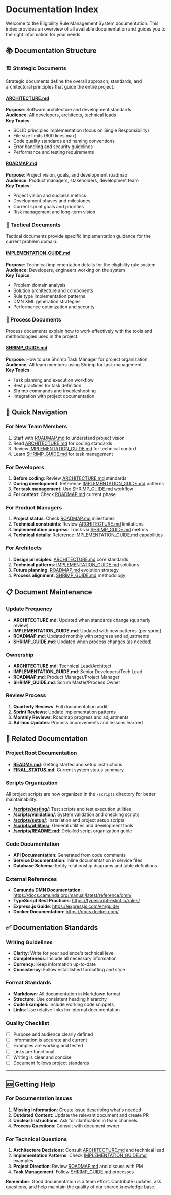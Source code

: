 # Documentation Index

Welcome to the Eligibility Rule Management System documentation. This index provides an overview of all available documentation and guides you to the right information for your needs.

## 📚 Documentation Structure

### 🏗️ Strategic Documents
Strategic documents define the overall approach, standards, and architectural principles that guide the entire project.

#### [ARCHITECTURE.md](./ARCHITECTURE.md)
**Purpose**: Software architecture and development standards  
**Audience**: All developers, architects, technical leads  
**Key Topics**:
- SOLID principles implementation (focus on Single Responsibility)
- File size limits (600 lines max)
- Code quality standards and naming conventions
- Error handling and security guidelines
- Performance and testing requirements

#### [ROADMAP.md](./ROADMAP.md)
**Purpose**: Project vision, goals, and development roadmap  
**Audience**: Product managers, stakeholders, development team  
**Key Topics**:
- Project vision and success metrics
- Development phases and milestones
- Current sprint goals and priorities
- Risk management and long-term vision

### 🔧 Tactical Documents
Tactical documents provide specific implementation guidance for the current problem domain.

#### [IMPLEMENTATION_GUIDE.md](./IMPLEMENTATION_GUIDE.md)
**Purpose**: Technical implementation details for the eligibility rule system  
**Audience**: Developers, engineers working on the system  
**Key Topics**:
- Problem domain analysis
- Solution architecture and components
- Rule type implementation patterns
- DMN XML generation strategies
- Performance optimization and security

### 🦐 Process Documents
Process documents explain how to work effectively with the tools and methodologies used in the project.

#### [SHRIMP_GUIDE.md](./SHRIMP_GUIDE.md)
**Purpose**: How to use Shrimp Task Manager for project organization  
**Audience**: All team members using Shrimp for task management  
**Key Topics**:
- Task planning and execution workflow
- Best practices for task definition
- Shrimp commands and troubleshooting
- Integration with project documentation

## 🎯 Quick Navigation

### For New Team Members
1. Start with [ROADMAP.md](./ROADMAP.md) to understand project vision
2. Read [ARCHITECTURE.md](./ARCHITECTURE.md) for coding standards
3. Review [IMPLEMENTATION_GUIDE.md](./IMPLEMENTATION_GUIDE.md) for technical context
4. Learn [SHRIMP_GUIDE.md](./SHRIMP_GUIDE.md) for task management

### For Developers
1. **Before coding**: Review [ARCHITECTURE.md](./ARCHITECTURE.md) standards
2. **During development**: Reference [IMPLEMENTATION_GUIDE.md](./IMPLEMENTATION_GUIDE.md) patterns
3. **For task management**: Use [SHRIMP_GUIDE.md](./SHRIMP_GUIDE.md) workflow
4. **For context**: Check [ROADMAP.md](./ROADMAP.md) current phase

### For Product Managers
1. **Project status**: Check [ROADMAP.md](./ROADMAP.md) milestones
2. **Technical constraints**: Review [ARCHITECTURE.md](./ARCHITECTURE.md) limitations
3. **Implementation progress**: Track via [SHRIMP_GUIDE.md](./SHRIMP_GUIDE.md) metrics
4. **Technical details**: Reference [IMPLEMENTATION_GUIDE.md](./IMPLEMENTATION_GUIDE.md) capabilities

### For Architects
1. **Design principles**: [ARCHITECTURE.md](./ARCHITECTURE.md) core standards
2. **Technical patterns**: [IMPLEMENTATION_GUIDE.md](./IMPLEMENTATION_GUIDE.md) solutions
3. **Future planning**: [ROADMAP.md](./ROADMAP.md) evolution strategy
4. **Process alignment**: [SHRIMP_GUIDE.md](./SHRIMP_GUIDE.md) methodology

## 📋 Document Maintenance

### Update Frequency
- **ARCHITECTURE.md**: Updated when standards change (quarterly review)
- **IMPLEMENTATION_GUIDE.md**: Updated with new patterns (per sprint)
- **ROADMAP.md**: Updated monthly with progress and adjustments
- **SHRIMP_GUIDE.md**: Updated when process changes (as needed)

### Ownership
- **ARCHITECTURE.md**: Technical Lead/Architect
- **IMPLEMENTATION_GUIDE.md**: Senior Developers/Tech Lead  
- **ROADMAP.md**: Product Manager/Project Manager
- **SHRIMP_GUIDE.md**: Scrum Master/Process Owner

### Review Process
1. **Quarterly Reviews**: Full documentation audit
2. **Sprint Reviews**: Update implementation patterns
3. **Monthly Reviews**: Roadmap progress and adjustments
4. **Ad-hoc Updates**: Process improvements and lessons learned

## 🔗 Related Documentation

### Project Root Documentation
- **[README.md](../README.md)**: Getting started and setup instructions
- **[FINAL_STATUS.md](./FINAL_STATUS.md)**: Current system status summary

### Scripts Organization
All project scripts are now organized in the `/scripts` directory for better maintainability:

- **[/scripts/testing/](../scripts/testing/)**: Test scripts and test execution utilities
- **[/scripts/validation/](../scripts/validation/)**: System validation and checking scripts
- **[/scripts/setup/](../scripts/setup/)**: Installation and project setup scripts  
- **[/scripts/utilities/](../scripts/utilities/)**: General utilities and development tools
- **[/scripts/README.md](../scripts/README.md)**: Detailed script organization guide

### Code Documentation
- **API Documentation**: Generated from code comments
- **Service Documentation**: Inline documentation in service files
- **Database Schema**: Entity relationship diagrams and table definitions

### External References
- **Camunda DMN Documentation**: https://docs.camunda.org/manual/latest/reference/dmn/
- **TypeScript Best Practices**: https://typescript-eslint.io/rules/
- **Express.js Guide**: https://expressjs.com/en/guide/
- **Docker Documentation**: https://docs.docker.com/

## ✅ Documentation Standards

### Writing Guidelines
- **Clarity**: Write for your audience's technical level
- **Completeness**: Include all necessary information
- **Currency**: Keep information up-to-date
- **Consistency**: Follow established formatting and style

### Format Standards
- **Markdown**: All documentation in Markdown format
- **Structure**: Use consistent heading hierarchy
- **Code Examples**: Include working code snippets
- **Links**: Use relative links for internal documentation

### Quality Checklist
- [ ] Purpose and audience clearly defined
- [ ] Information is accurate and current
- [ ] Examples are working and tested
- [ ] Links are functional
- [ ] Writing is clear and concise
- [ ] Document follows project standards

---

## 🆘 Getting Help

### For Documentation Issues
1. **Missing Information**: Create issue describing what's needed
2. **Outdated Content**: Update the relevant document and create PR
3. **Unclear Instructions**: Ask for clarification in team channels
4. **Process Questions**: Consult with document owner

### For Technical Questions
1. **Architecture Decisions**: Consult [ARCHITECTURE.md](./ARCHITECTURE.md) and technical lead
2. **Implementation Patterns**: Check [IMPLEMENTATION_GUIDE.md](./IMPLEMENTATION_GUIDE.md) examples
3. **Project Direction**: Review [ROADMAP.md](./ROADMAP.md) and discuss with PM
4. **Task Management**: Follow [SHRIMP_GUIDE.md](./SHRIMP_GUIDE.md) processes

**Remember**: Good documentation is a team effort. Contribute updates, ask questions, and help maintain the quality of our shared knowledge base.
